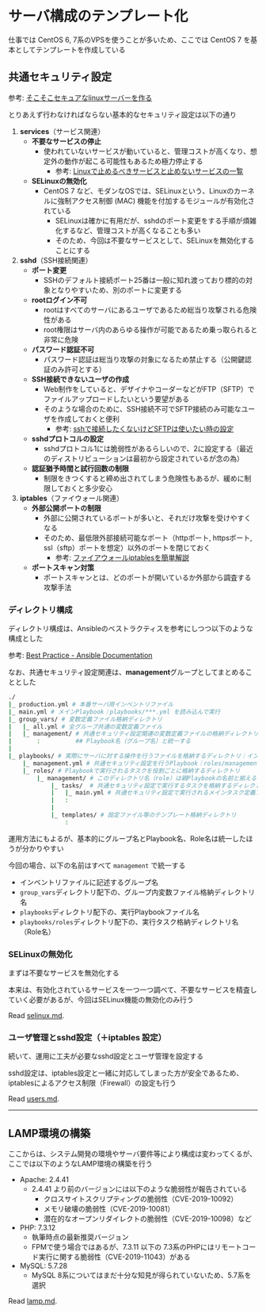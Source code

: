 # サーバ構成のテンプレート化

仕事では CentOS 6, 7系のVPSを使うことが多いため、ここでは CentOS 7 を基本としてテンプレートを作成している

## 共通セキュリティ設定

参考: [そこそこセキュアなlinuxサーバーを作る](https://qiita.com/cocuh/items/e7c305ccffb6841d109c)

とりあえず行わなければならない基本的なセキュリティ設定は以下の通り

1. **services**（サービス関連）
    - **不要なサービスの停止**
        - 使われていないサービスが動いていると、管理コストが高くなり、想定外の動作が起こる可能性もあるため極力停止する
            - 参考: [Linuxで止めるべきサービスと止めないサービスの一覧](https://tech-mmmm.blogspot.com/2016/03/linux.html)
    - **SELinuxの無効化**
        - CentOS 7 など、モダンなOSでは、SELinuxという、Linuxのカーネルに強制アクセス制御 (MAC) 機能を付加するモジュールが有効化されている  
            - SELinuxは確かに有用だが、sshdのポート変更をする手順が煩雑化するなど、管理コストが高くなることも多い
            - そのため、今回は不要なサービスとして、SELinuxを無効化することにする
2. **sshd**（SSH接続関連）
    - **ポート変更**
        - SSHのデフォルト接続ポート25番は一般に知れ渡っており標的の対象となりやすいため、別のポートに変更する
    - **rootログイン不可**
        - rootはすべてのサーバにあるユーザであるため総当り攻撃される危険性がある
        - root権限はサーバ内のあらゆる操作が可能であるため乗っ取られると非常に危険
    - **パスワード認証不可**
        - パスワード認証は総当り攻撃の対象になるため禁止する（公開鍵認証のみ許可とする）
    - **SSH接続できないユーザの作成**
        - Web制作をしていると、デザイナやコーダーなどがFTP（SFTP）でファイルアップロードしたいという要望がある
        - そのような場合のために、SSH接続不可でSFTP接続のみ可能なユーザを作成しておくと便利
            - 参考: [sshで接続したくないけどSFTPは使いたい時の設定](https://qiita.com/nisihunabasi/items/aa0cf18dbf8fd4320b2c)
    - **sshdプロトコルの設定**
        - sshdプロトコル1には脆弱性があるらしいので、2に設定する（最近のディストリビューションは最初から設定されているが念の為）
    - **認証猶予時間と試行回数の制限**
        - 制限をきつくすると締め出されてしまう危険性もあるが、緩めに制限しておくと多少安心
3. **iptables**（ファイウォール関連）
    - **外部公開ポートの制限**
        - 外部に公開されているポートが多いと、それだけ攻撃を受けやすくなる
        - そのため、最低限外部接続可能なポート（httpポート, httpsポート, ssl（sftp）ポートを想定）以外のポートを閉じておく
            - 参考: [ファイアウォールiptablesを簡単解説](https://knowledge.sakura.ad.jp/4048/)
    - **ポートスキャン対策**
        - ポートスキャンとは、どのポートが開いているか外部から調査する攻撃手法

### ディレクトリ構成
ディレクトリ構成は、Ansibleのベストラクティスを参考にしつつ以下のような構成とした

参考: [Best Practice - Ansible Documentation](https://docs.ansible.com/ansible/latest/user_guide/playbooks_best_practices.html)

なお、共通セキュリティ設定関連は、**management**グループとしてまとめることとした

```bash
./
|_ production.yml # 本番サーバ用インベントリファイル
|_ main.yml # メインPlaybook｜playbooks/***.yml を読み込んで実行
|_ group_vars/ # 変数定義ファイル格納ディレクトリ
|   |_ all.yml # 全グループ共通の変数定義ファイル
|   |_ management/ # 共通セキュリティ設定関連の変数定義ファイルの格納ディレクトリ
|       :          ## Playbook名（グループ名）と統一する
|
|_ playbooks/ # 実際にサーバに対する操作を行うファイルを格納するディレクトリ｜インフラ管理者以外は触らない想定
    |_ management.yml # 共通セキュリティ設定を行うPlaybook｜roles/management/tasks/main.yml のタスクを実行
    |_ roles/ # Playbookで実行されるタスクを役割ごとに格納するディレクトリ
        |_ management/ # このディレクトリ名（role）は親Playbookの名前と揃える
            |_ tasks/  # 共通セキュリティ設定で実行するタスクを格納するディレクトリ
            |   |_ main.yml # 共通セキュリティ設定で実行されるメインタスク定義ファイル
            |   :
            |
            |_ templates/ # 設定ファイル等のテンプレート格納ディレクトリ
                :
```

運用方法にもよるが、基本的にグループ名とPlaybook名、Role名は統一したほうが分かりやすい

今回の場合、以下の名前はすべて `management` で統一する

- インベントリファイルに記述するグループ名
- `group_vars`ディレクトリ配下の、グループ内変数ファイル格納ディレクトリ名
- `playbooks`ディレクトリ配下の、実行Playbookファイル名
- `playbooks/roles`ディレクトリ配下の、実行タスク格納ディレクトリ名（Role名）

### SELinuxの無効化
まずは不要なサービスを無効化する

本来は、有効化されているサービスを一つ一つ調べて、不要なサービスを精査していく必要があるが、今回はSELinux機能の無効化のみ行う

Read [selinux.md](./selinux.md).

### ユーザ管理とsshd設定（＋iptables 設定）
続いて、運用に工夫が必要なsshd設定とユーザ管理を設定する

sshd設定は、iptables設定と一緒に対応してしまった方が安全であるため、iptablesによるアクセス制限（Firewall）の設定も行う

Read [users.md](./users.md).

***

## LAMP環境の構築

ここからは、システム開発の環境やサーバ要件等により構成は変わってくるが、ここでは以下のようなLAMP環境の構築を行う

- Apache: 2.4.41
    - 2.4.41 より前のバージョンには以下のような脆弱性が報告されている
        - クロスサイトスクリプティングの脆弱性（CVE-2019-10092）
        - メモリ破壊の脆弱性（CVE-2019-10081）
        - 潜在的なオープンリダイレクトの脆弱性（CVE-2019-10098）など
- PHP: 7.3.12
    - 執筆時点の最新推奨バージョン
    - FPMで使う場合ではあるが、7.3.11 以下の 7.3系のPHPにはリモートコード実行に関する脆弱性（CVE-2019-11043）がある
- MySQL: 5.7.28
    - MySQL 8系についてはまだ十分な知見が得られていないため、5.7系を選択

Read [lamp.md](./lamp.md).

